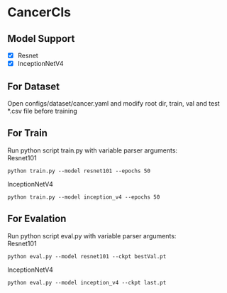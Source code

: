 # CancerCls

## Model Support
- [x] Resnet
- [x] InceptionNetV4

## For Dataset
Open configs/dataset/cancer.yaml and modify root dir, train, val and test *.csv file before training

## For Train
Run python script train.py with variable parser arguments:<br />
Resnet101
```
python train.py --model resnet101 --epochs 50
```
InceptionNetV4
```
python train.py --model inception_v4 --epochs 50
```
## For Evalation
Run python script eval.py with variable parser arguments:<br />
Resnet101
```
python eval.py --model resnet101 --ckpt bestVal.pt
```
InceptionNetV4
```
python eval.py --model inception_v4 --ckpt last.pt
```
